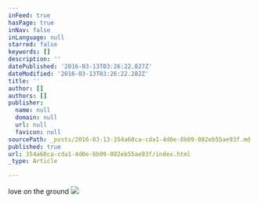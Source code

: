```yaml
---
inFeed: true
hasPage: true
inNav: false
inLanguage: null
starred: false
keywords: []
description: ''
datePublished: '2016-03-13T03:26:22.827Z'
dateModified: '2016-03-13T03:26:22.282Z'
title: ''
author: []
authors: []
publisher:
  name: null
  domain: null
  url: null
  favicon: null
sourcePath: _posts/2016-03-13-354a60ca-cda1-4d0e-8b09-082eb55ae93f.md
published: true
url: 354a60ca-cda1-4d0e-8b09-082eb55ae93f/index.html
_type: Article

---
```

love on the ground
![](https://the-grid-user-content.s3-us-west-2.amazonaws.com/1f945ee5-9a12-419f-b925-c15e71b09376.jpg)
